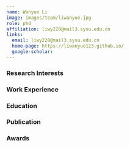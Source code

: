 ```yaml
---
name: Wanyue Li
image: images/team/liwanyue.jpg
role: phd
affiliation: liwy228@mail3.sysu.edu.cn
links:
  email: liwy228@mail3.sysu.edu.cn
  home-page: https://liwanyue123.github.io/
  google-scholar:  
---
```


### Research Interests

 



### Work Experience

 


### Education

 



### Publication

 


### Awards

 
